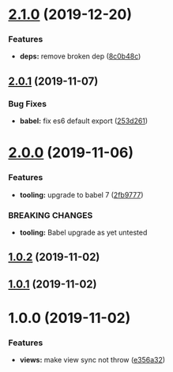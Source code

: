 # [2.1.0](https://github.com/sugarandmagic/sequelize-mv-support/compare/v2.0.1...v2.1.0) (2019-12-20)


### Features

* **deps:** remove broken dep ([8c0b48c](https://github.com/sugarandmagic/sequelize-mv-support/commit/8c0b48cda8f0c94e876303b492e7cd2d3c3f2c42))

## [2.0.1](https://github.com/sugarandmagic/sequelize-mv-support/compare/v2.0.0...v2.0.1) (2019-11-07)


### Bug Fixes

* **babel:** fix es6 default export ([253d261](https://github.com/sugarandmagic/sequelize-mv-support/commit/253d261eef15d5eafe668268c6be5c1aee9dd02a))

# [2.0.0](https://github.com/sugarandmagic/sequelize-mv-support/compare/v1.0.2...v2.0.0) (2019-11-06)


### Features

* **tooling:** upgrade to babel 7 ([2fb9777](https://github.com/sugarandmagic/sequelize-mv-support/commit/2fb97774462d11347930ffdfb1a7220a1023bba9))


### BREAKING CHANGES

* **tooling:** Babel upgrade as yet untested

## [1.0.2](https://github.com/sugarandmagic/sequelize-mv-support/compare/v1.0.1...v1.0.2) (2019-11-02)

## [1.0.1](https://github.com/sugarandmagic/sequelize-mv-support/compare/v1.0.0...v1.0.1) (2019-11-02)

# 1.0.0 (2019-11-02)


### Features

* **views:** make view sync not throw ([e356a32](https://github.com/sugarandmagic/sequelize-mv-support/commit/e356a3281c861f8e7716d2e3846c9c0572bf3c1e))
